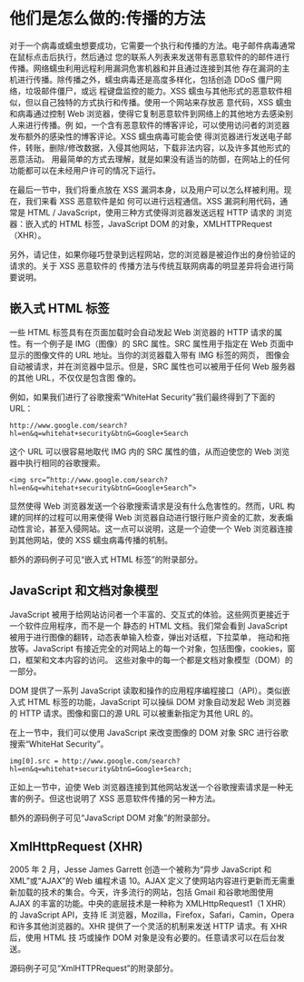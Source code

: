 # 他们是怎么做的:传播的方法

对于一个病毒或蠕虫想要成功，它需要一个执行和传播的方法。电子邮件病毒通常在鼠标点击后执行，然后通过 您的联系人列表来发送带有恶意软件的的邮件进行传播。网络蠕虫利用远程利用漏洞危害机器和并且通过连接到其他 存在漏洞的主机进行传播。除传播之外，蠕虫病毒还是高度多样化，包括创造 DDoS 僵尸网络，垃圾邮件僵尸，或远 程键盘监控的能力。XSS 蠕虫与其他形式的恶意软件相似，但以自己独特的方式执行和传播。使用一个网站来存放恶 意代码，XSS 蠕虫和病毒通过控制 Web 浏览器，使得它复制恶意软件到网络上的其他地方去感染别人来进行传播。例 如，一个含有恶意软件的博客评论，可以使用访问者的浏览器发布额外的感染性的博客评论。XSS 蠕虫病毒可能会使 得浏览器进行发送电子邮件，转账，删除/修改数据，入侵其他网站，下载非法内容，以及许多其他形式的恶意活动。 用最简单的方式去理解，就是如果没有适当的防御，在网站上的任何功能都可以在未经用户许可的情况下运行。

在最后一节中，我们将重点放在 XSS 漏洞本身，以及用户可以怎么样被利用。现在，我们来看 XSS 恶意软件是如 何可以进行远程通信。XSS 漏洞利用代码，通常是 HTML / JavaScript，使用三种方式使得浏览器发送远程 HTTP 请求的 浏览器：嵌入式的 HTML 标签，JavaScript DOM 的对象，XMLHTTPRequest（XHR）。

另外，请记住，如果你碰巧登录到远程网站，您的浏览器是被迫作出的身份验证的请求的。关于 XSS 恶意软件的 传播方法与传统互联网病毒的明显差异将会进行简要说明。

## 嵌入式 HTML 标签

一些 HTML 标签具有在页面加载时会自动发起 Web 浏览器的 HTTP 请求的属性。有一个例子是 IMG（图像）的 SRC 属性。SRC 属性用于指定在 Web 页面中显示的图像文件的 URL 地址。当你的浏览器载入带有 IMG 标签的网页， 图像会自动被请求，并在浏览器中显示。但是，SRC 属性也可以被用于任何 Web 服务器的其他 URL，不仅仅是包含图 像的。

例如，如果我们进行了谷歌搜索“WhiteHat Security”我们最终得到了下面的 URL：

```
http://www.google.com/search?hl=en&q=whitehat+security&btnG=Google+Search 
```

这个 URL 可以很容易地取代 IMG 内的 SRC 属性的值，从而迫使您的 Web 浏览器中执行相同的谷歌搜索。

```
<img src=”http://www.google.com/search?hl=en&q=whitehat+security&btnG=Google+Search”> 
```

显然使得 Web 浏览器发送一个谷歌搜索请求是没有什么危害性的。然而，URL 构建的同样的过程可以用来使得 Web 浏览器自动进行银行账户资金的汇款，发表煽动性言论，甚至入侵网站。这一点可以说明，这是一个迫使一个 Web 浏览器连接到其他网站，使的 XSS 蠕虫病毒传播的机制。

额外的源码例子可见“嵌入式 HTML 标签”的附录部分。

## JavaScript 和文档对象模型

JavaScript 被用于给网站访问者一个丰富的、交互式的体验。这些网页更接近于一个软件应用程序，而不是一个 静态的 HTML 文档。我们常会看到 JavaScript 被用于进行图像的翻转，动态表单输入检查，弹出对话框，下拉菜单， 拖动和拖放等。JavaScript 有接近完全的对网站上的每一个对象，包括图像，cookies，窗口，框架和文本内容的访问。 这些对象中的每一个都是文档对象模型（DOM）的一部分。

DOM 提供了一系列 JavaScript 读取和操作的应用程序编程接口（API）。类似嵌入式 HTML 标签的功能，JavaScript 可以操纵 DOM 对象自动发起 Web 浏览器的 HTTP 请求。图像和窗口的源 URL 可以被重新指定为其他 URL 的。

在上一节中，我们可以使用 JavaScript 来改变图像的 DOM 对象 SRC 进行谷歌搜索“WhiteHat Security”。

```
img[0].src = http://www.google.com/search?hl=en&q=whitehat+security&btnG=Google+Search; 
```

正如上一节中，迫使 Web 浏览器连接到其他网站发送一个谷歌搜索请求是一种无害的例子。但这也说明了 XSS 恶意软件传播的另一种方法。

额外的源码例子可见“JavaScript DOM 对象”的附录部分。

## XmlHttpRequest (XHR)

2005 年 2 月，Jesse James Garrett 创造一个被称为“异步 JavaScript 和 XML”或“AJAX”的 Web 编程术语 10。AJAX 定义了使网站内容进行更新而无需重新加载的技术的集合。今天，许多流行的网站，包括 Gmail 和谷歌地图使用 AJAX 的丰富的功能。中央的底层技术是一种称为 XMLHttpRequest1（1 XHR）的 JavaScript API，支持 IE 浏览器，Mozilla，Firefox，Safari，Camin，Opera 和许多其他浏览器的。XHR 提供了一个灵活的机制来发送 HTTP 请求。有 XHR 后，使用 HTML 技 巧或操作 DOM 对象是没有必要的。任意请求可以在后台发送。

源码例子可见“XmlHTTPRequest”的附录部分。